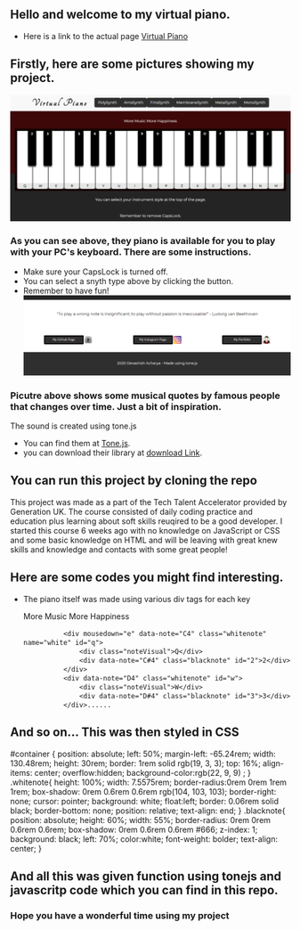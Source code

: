 ## Hello and welcome to my virtual piano.
 - Here is a link to the actual page [Virtual Piano](https://devashish-acharya.github.io/JS-Virtual-Piano/)
## Firstly, here are some pictures showing my project.
![The piano](readmeScreenshots\Screenshot1.png)
### As you can see above, they piano is available for you to play with your PC's keyboard. There are some instructions.
* Make sure your CapsLock is turned off.
* You can select a snyth type above by clicking the button.
* Remember to have fun!
![The Quotes](readmeScreenshots\Screenshot2.png)
### Picutre above shows some musical quotes by famous people that changes over time. Just a bit of inspiration.
The sound is created using tone.js
- You can find them at [Tone.js](https://tonejs.github.io/).
- you can download their library at [download Link](https://cdnjs.com/libraries/tone).
## You can run this project by cloning the repo 
This project was made as a part of the Tech Talent Accelerator provided by Generation UK. The course consisted of 
daily coding practice and education plus learning about soft skills reuqired to be a good developer. I started this course 6 weeks ago with no knowledge on JavaScript or CSS and some basic knowledge on HTML and will be leaving with great knew skills and knowledge and contacts with some great people!

## Here are some codes you might find interesting.

- The piano itself was made using various div tags for each key
        <div class="bg-1 text-center">
            <div id="pianoTop">
            <p>More Music More Happiness</p>
            </div>
            <div id="container" class="conClass">
                    
                <div mousedown="e" data-note="C4" class="whitenote" name="white" id="q">
                    <div class="noteVisual">Q</div>
                    <div data-note="C#4" class="blacknote" id="2">2</div>
                </div>
                <div data-note="D4" class="whitenote" id="w">
                    <div class="noteVisual">W</div>
                    <div data-note="D#4" class="blacknote" id="3">3</div>
                </div>......
## And so on... This was then styled in CSS

#container {
  position: absolute;
  left: 50%;
  margin-left: -65.24rem;
  width: 130.48rem;
  height: 30rem;
  border: 1rem solid rgb(19, 3, 3);
  top: 16%;
  align-items: center;
  overflow:hidden;
  background-color:rgb(22, 9, 9) ;
}
.whitenote{
  height: 100%;
  width: 7.5575rem;
  border-radius:0rem 0rem 1rem 1rem;
  box-shadow: 0rem 0.6rem 0.6rem rgb(104, 103, 103);
  border-right: none;
  cursor: pointer;
  background: white;
  float:left;
  border: 0.06rem solid black; 
  border-bottom: none;
  position: relative;
  text-align: end;
}
.blacknote{
  position: absolute;
  height: 60%;
  width: 55%;
  border-radius: 0rem 0rem 0.6rem 0.6rem;
  box-shadow: 0rem 0.6rem 0.6rem #666;
  z-index: 1;
  background: black;
  left: 70%;
  color:white;
  font-weight: bolder;
  text-align: center;
}
## And all this was given function using tonejs and javascritp code which you can find in this repo.
### Hope you have a wonderful time using my project

